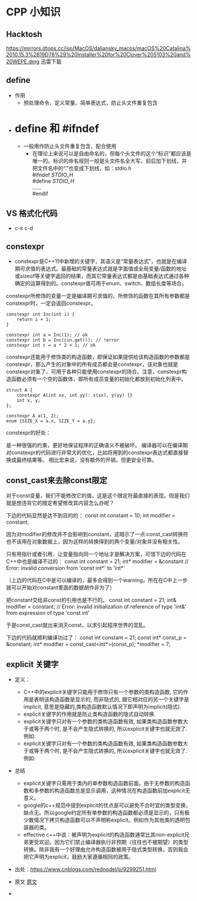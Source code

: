 # CPP 小知识

## Hacktosh
https://mirrors.dtops.cc/iso/MacOS/daliansky_macos/macOS%20Catalina%2010.15.3%2819D76%29%20Installer%20for%20Clover%205103%20and%20WEPE.dmg
迅雷下载

## define
- 作用
  - 预处理命令，定义常量、简单表达式，防止头文件重复包含
- # define 和 #ifndef
  - 一般用作防止头文件重复包含，配合使用
    - 在理论上来说可以是自由命名的，但每个头文件的这个“标识”都应该是唯一的。标识的命名规则一般是头文件名全大写，前后加下划线，并把文件名中的“.”也变成下划线，如：stdio.h   
    #ifndef   _STDIO_H_   
    #define   _STDIO_H_   
    ......   
    #endif  


## VS 格式化代码
- c-k c-d

## constexpr

- constexpr是C++11中新增的关键字，其语义是“常量表达式”，也就是在编译期可求值的表达式。最基础的常量表达式就是字面值或全局变量/函数的地址或sizeof等关键字返回的结果，而其它常量表达式都是由基础表达式通过各种确定的运算得到的。constexpr值可用于enum、switch、数组长度等场合。

constexpr所修饰的变量一定是编译期可求值的，所修饰的函数在其所有参数都是constexpr时，一定会返回constexpr。

```
constexpr int Inc(int i) {
    return i + 1;
}
 
constexpr int a = Inc(1); // ok
constexpr int b = Inc(cin.get()); // !error
constexpr int c = a * 2 + 1; // ok
```
constexpr还能用于修饰类的构造函数，即保证如果提供给该构造函数的参数都是constexpr，那么产生的对象中的所有成员都会是constexpr，该对象也就是constexpr对象了，可用于各种只能使用constexpr的场合。注意，constexpr构造函数必须有一个空的函数体，即所有成员变量的初始化都放到初始化列表中。

``` 
struct A {
    constexpr A(int xx, int yy): x(xx), y(yy) {}
    int x, y;
};
 
constexpr A a(1, 2);
enum {SIZE_X = a.x, SIZE_Y = a.y};

```
constexpr的好处：

是一种很强的约束，更好地保证程序的正确语义不被破坏。
编译器可以在编译期对constexpr的代码进行非常大的优化，比如将用到的constexpr表达式都直接替换成最终结果等。
相比宏来说，没有额外的开销，但更安全可靠。


## const_cast来去除const限定
对于const变量，我们不能修改它的值，这是这个限定符最直接的表现。但是我们就是想违背它的限定希望修改其内容怎么办呢？

下边的代码显然是达不到目的的： const int constant = 10;
int modifier = constant;

因为对modifier的修改并不会影响到constant，这暗示了一点:const_cast转换符也不该用在对象数据上，因为这样的转换得到的两个变量/对象并没有相关性。

只有用指针或者引用，让变量指向同一个地址才是解决方案，可惜下边的代码在C++中也是编译不过的： const int constant = 21;
int* modifier = &constant 
// Error: invalid conversion from 'const int*' to 'int*'

（上边的代码在C中是可以编译的，最多会得到一个warning，所在在C中上一步就可以开始对constant里面的数据胡作非为了）

把constant交给非const的引用也是不行的。 const int constant = 21;
int& modifier = constant;
// Error: invalid initialization of reference of type 'int&' from expression of type 'const int'

于是const_cast就出来消灭const，以求引起程序世界的混乱。

下边的代码就顺利编译功过了： const int constant = 21;
const int* const_p = &constant;
int* modifier = const_cast<int*>(const_p);
*modifier = 7;

## explicit 关键字
- 定义：
  -  C++中的explicit关键字只能用于修饰只有一个参数的类构造函数, 它的作用是表明该构造函数是显示的, 而非隐式的, 跟它相对应的另一个关键字是implicit, 意思是隐藏的,类构造函数默认情况下即声明为implicit(隐式).
  -  explicit关键字的作用就是防止类构造函数的隐式自动转换.
  -   explicit关键字只对有一个参数的类构造函数有效, 如果类构造函数参数大于或等于两个时, 是不会产生隐式转换的, 所以explicit关键字也就无效了. 例如: 
  -    explicit关键字只对有一个参数的类构造函数有效, 如果类构造函数参数大于或等于两个时, 是不会产生隐式转换的, 所以explicit关键字也就无效了. 例如: 

- 总结
   - explicit关键字只需用于类内的单参数构造函数前面。由于无参数的构造函数和多参数的构造函数总是显示调用，这种情况在构造函数前加explicit无意义。
   - google的c++规范中提到explicit的优点是可以避免不合时宜的类型变换，缺点无。所以google约定所有单参数的构造函数都必须是显示的，只有极少数情况下拷贝构造函数可以不声明称explicit。例如作为其他类的透明包装器的类。
   - effective c++中说：被声明为explicit的构造函数通常比其non-explicit兄弟更受欢迎。因为它们禁止编译器执行非预期（往往也不被期望）的类型转换。除非我有一个好理由允许构造函数被用于隐式类型转换，否则我会把它声明为explicit，鼓励大家遵循相同的政策。

- 出处：https://www.cnblogs.com/rednodel/p/9299251.html
- 原文 [原文](https://www.cnblogs.com/rednodel/p/9299251.html)
- 